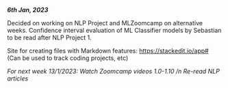 _**6th Jan, 2023**_

Decided on working on NLP Project and MLZoomcamp on alternative weeks.
Confidence interval evaluation of ML Classifier models by Sebastian to be read after NLP Project 1.

Site for creating files with Markdown features: https://stackedit.io/app# (Can be used to track coding projects, etc)

*For next week 13/1/2023:
Watch Zoomcamp videos 1.0-1.10
/n Re-read NLP articles*
